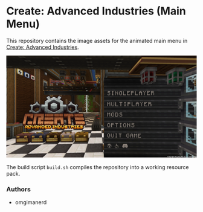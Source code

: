 # Create: Advanced Industries (Main Menu)

This repository contains the image assets for the animated main menu in
[Create: Advanced Industries](https://github.com/omgimanerd/create-advanced-industries).

![Main Menu Preview](screenshot.png)

The build script `build.sh` compiles the repository into a working
resource pack.


### Authors
  - omgimanerd
